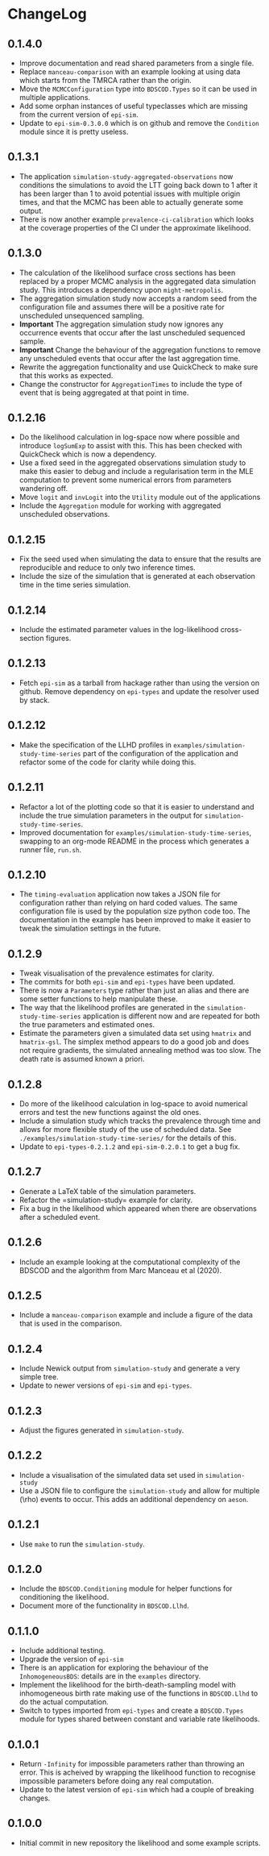 # ChangeLog

## 0.1.4.0

- Improve documentation and read shared parameters from a single file.
- Replace `manceau-comparison` with an example looking at using data which
  starts from the TMRCA rather than the origin.
- Move the `MCMCConfiguration` type into `BDSCOD.Types` so it can be used in
  multiple applications.
- Add some orphan instances of useful typeclasses which are missing from the
  current version of `epi-sim`.
- Update to `epi-sim-0.3.0.0` which is on github and remove the `Condition`
  module since it is pretty useless.

## 0.1.3.1

- The application `simulation-study-aggregated-observations` now conditions the
  simulations to avoid the LTT going back down to 1 after it has been larger
  than 1 to avoid potential issues with multiple origin times, and that the MCMC
  has been able to actually generate some output.
- There is now another example `prevalence-ci-calibration` which looks at the
  coverage properties of the CI under the approximate likelihood.

## 0.1.3.0

- The calculation of the likelihood surface cross sections has been replaced by
  a proper MCMC analysis in the aggregated data simulation study. This
  introduces a dependency upon `might-metropolis`.
- The aggregation simulation study now accepts a random seed from the
  configuration file and assumes there will be a positive rate for unscheduled
  unsequenced sampling.
- **Important** The aggregation simulation study now ignores any occurrence
  events that occur after the last unscheduled sequenced sample.
- **Important** Change the behaviour of the aggregation functions to remove any
  unscheduled events that occur after the last aggregation time.
- Rewrite the aggregation functionality and use QuickCheck to make sure that
  this works as expected.
- Change the constructor for `AggregationTimes` to include the type of event
  that is being aggregated at that point in time.

## 0.1.2.16

- Do the likelihood calculation in log-space now where possible and introduce
  `logSumExp` to assist with this. This has been checked with QuickCheck which
  is now a dependency.
- Use a fixed seed in the aggregated observations simulation study to make this
  easier to debug and include a regularisation term in the MLE computation to
  prevent some numerical errors from parameters wandering off.
- Move `logit` and `invLogit` into the `Utility` module out of the applications
- Include the `Aggregation` module for working with aggregated unscheduled
  observations.

## 0.1.2.15

- Fix the seed used when simulating the data to ensure that the results are
  reproducible and reduce to only two inference times.
- Include the size of the simulation that is generated at each observation time
  in the time series simulation.

## 0.1.2.14

- Include the estimated parameter values in the log-likelihood cross-section
  figures.

## 0.1.2.13 

- Fetch `epi-sim` as a tarball from hackage rather than using the version on
  github. Remove dependency on `epi-types` and update the resolver used by
  stack.

## 0.1.2.12 

- Make the specification of the LLHD profiles in
  `examples/simulation-study-time-series` part of the configuration of the
  application and refactor some of the code for clarity while doing this.

## 0.1.2.11 

- Refactor a lot of the plotting code so that it is easier to understand and
  include the true simulation parameters in the output for
  `simulation-study-time-series`.
- Improved documentation for `examples/simulation-study-time-series`, swapping
  to an org-mode README in the process which generates a runner file, `run.sh`.

## 0.1.2.10 

- The `timing-evaluation` application now takes a JSON file for configuration
  rather than relying on hard coded values. The same configuration file is used
  by the population size python code too. The documentation in the example has
  been improved to make it easier to tweak the simulation settings in the
  future.

## 0.1.2.9

- Tweak visualisation of the prevalence estimates for clarity.
- The commits for both `epi-sim` and `epi-types` have been updated.
- There is now a `Parameters` type rather than just an alias and there are some
  setter functions to help manipulate these.
- The way that the likelihood profiles are generated in the
  `simulation-study-time-series` application is different now and are repeated
  for both the true parameters and estimated ones.
- Estimate the parameters given a simulated data set using `hmatrix` and
  `hmatrix-gsl`. The simplex method appears to do a good job and does not
  require gradients, the simulated annealing method was too slow. The death rate
  is assumed known a priori.

## 0.1.2.8

- Do more of the likelihood calculation in log-space to avoid numerical errors
  and test the new functions against the old ones.
- Include a simulation study which tracks the prevalence through time and allows
  for more flexible study of the use of scheduled data. See
  `./examples/simulation-study-time-series/` for the details of this.
- Update to `epi-types-0.2.1.2` and `epi-sim-0.2.0.1` to get a bug fix.

## 0.1.2.7

- Generate a LaTeX table of the simulation parameters.
- Refactor the =simulation-study= example for clarity.
- Fix a bug in the likelihood which appeared when there are observations after a
  scheduled event.

## 0.1.2.6

- Include an example looking at the computational complexity of the BDSCOD and
  the algorithm from Marc Manceau et al (2020).

## 0.1.2.5

- Include a `manceau-comparison` example and include a figure of the data that
  is used in the comparison.

## 0.1.2.4

- Include Newick output from `simulation-study` and generate a very simple tree.
- Update to newer versions of `epi-sim` and `epi-types`.

## 0.1.2.3

- Adjust the figures generated in `simulation-study`.

## 0.1.2.2

- Include a visualisation of the simulated data set used in `simulation-study`
- Use a JSON file to configure the `simulation-study` and allow for multiple
  \(\rho\) events to occur. This adds an additional dependency on `aeson`.

## 0.1.2.1

- Use `make` to run the `simulation-study`.

## 0.1.2.0

- Include the `BDSCOD.Conditioning` module for helper functions for conditioning
  the likelihood.
- Document more of the functionality in `BDSCOD.Llhd`.

## 0.1.1.0

- Include additional testing.
- Upgrade the version of `epi-sim`
- There is an application for exploring the behaviour of the `InhomogeneousBDS`:
  details are in the `examples` directory.
- Implement the likelihood for the birth-death-sampling model with inhomogeneous
  birth rate making use of the functions in `BDSCOD.Llhd` to do the actual
  computation.
- Switch to types imported from `epi-types` and create a `BDSCOD.Types` module
  for types shared between constant and variable rate likelihoods.

## 0.1.0.1

- Return `-Infinity` for impossible parameters rather than throwing an error.
  This is acheived by wrapping the likelihood function to recognise impossible
  parameters before doing any real computation.
- Update to the latest version of `epi-sim` which had a couple of breaking
  changes.

## 0.1.0.0

- Initial commit in new repository the likelihood and some example scripts.
